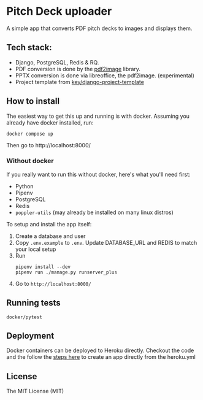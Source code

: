 # Pitch Deck uploader

A simple app that converts PDF pitch decks to images and displays them.

## Tech stack:

- Django, PostgreSQL, Redis & RQ.
- PDF conversion is done by the [pdf2image](https://github.com/Belval/pdf2image) library.
- PPTX conversion is done via libreoffice, the pdf2image. (experimental)
- Project template from [key/django-project-template](https://github.com/key/django-project-template)

## How to install

The easiest way to get this up and running is with docker. Assuming you already have docker installed, run:

```
docker compose up
```

Then go to http://localhost:8000/

### Without docker

If you really want to run this without docker, here's what you'll need first:

- Python
- Pipenv
- PostgreSQL
- Redis
- `poppler-utils` (may already be installed on many linux distros)

To setup and install the app itself:

1. Create a database and user
2. Copy `.env.example` to `.env`. Update DATABASE_URL and REDIS to match your local setup
3. Run
    ```
    pipenv install --dev
    pipenv run ./manage.py runserver_plus
    ```
4. Go to `http://localhost:8000/`

## Running tests

```
docker/pytest
```

## Deployment

Docker containers can be deployed to Heroku directly. Checkout the code and the follow the [steps here](https://devcenter.heroku.com/articles/build-docker-images-heroku-yml#creating-your-app-from-setup) to create an app directly from the heroku.yml

## License

The MIT License (MIT)
